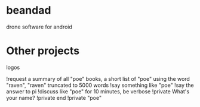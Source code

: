 beandad
=======

drone software for android

Other projects
=======

logos 

!request a summary of all "poe" books, a short list of "poe" using the word "raven", "raven" truncated to 5000 words
!say something like "poe"
!say the answer to pi
!discuss like "poe" for 10 minutes, be verbose
!private What's your name?
!private end
!private "poe"
